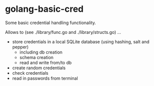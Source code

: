 # golang-basic-cred

Some basic credential handling functionality. 

Allows to (see ./library/func.go and ./library/structs.go) ...

- store credentials in a local SQLite database (using hashing, salt and pepper)
  - including db creation
  - schema creation
  - read and write from/to db   
- create random credentials
- check credentials 
- read in passwords from terminal
